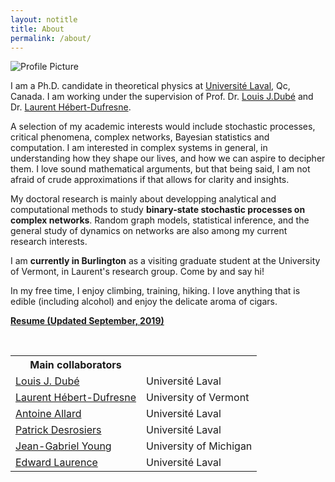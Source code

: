 ```yaml
---
layout: notitle
title: About
permalink: /about/
---
```


<img src="{{ site.baseurl }}/assets/profile_picture.jpg" title="Profile
Picture" class="profile">

I am a Ph.D. candidate in theoretical physics at [Université Laval](https://www.ulaval.ca/), Qc, Canada. I am working under the
supervision of Prof. Dr. [Louis J.Dubé](https://www.dynamica.phy.ulaval.ca/index.php?id=contact) and Dr. [Laurent Hébert-Dufresne](http://laurenthebertdufresne.github.io/).

 A selection of my academic interests would include stochastic processes, critical phenomena, complex networks, Bayesian statistics and computation. I am interested in complex systems in general, in understanding how they shape our lives, and how we can aspire to decipher them. I love sound mathematical arguments, but that being said, I am not afraid of crude approximations if that allows for clarity and insights.

My doctoral research is mainly about developping analytical and computational methods to study **binary-state stochastic processes on complex networks**. Random graph models, statistical inference, and the general study of dynamics on networks are also among my current research interests.

I am **currently in Burlington** as a visiting graduate student at the University
of Vermont, in Laurent's research group. Come by and say hi!

In my free time, I enjoy climbing, training, hiking. I love
anything that is edible (including alcohol) and enjoy the delicate aroma of
cigars.


<b class="gray-box"><a href="/assets/resume/St-Onge_CV_EN_2019.pdf">Resume (Updated September, 2019)</a></b>

<br>
<table cellspacing="0" cellpadding="0" class="table-about table-collabs">
  <tr>
    <th>Main collaborators</th><th></th>
  </tr>
   <tr>
    <td><a href="https://www.dynamica.phy.ulaval.ca/index.php?id=contact">Louis J. Dubé</a></td><td>Université Laval</td>
  </tr>
   <tr>
    <td><a href="http://laurenthebertdufresne.github.io">Laurent Hébert-Dufresne</a></td><td>University of Vermont</td>
  </tr>
  <tr>
    <td><a href="http://antoineallard.github.io">Antoine Allard</a></td><td>Université Laval</td>
  </tr>
  <tr>
    <td><a href="https://scholar.google.ca/citations?user=YAqE0O0AAAAJ&hl=fr">Patrick Desrosiers</a></td><td>Université Laval</td>
  </tr>
   <tr>
    <td><a href="http://www.jgyoung.ca">Jean-Gabriel Young</a></td><td>University of Michigan</td>
  </tr>
   <tr>
    <td><a href="http://edwardlaurence.me">Edward Laurence</a></td><td>Université Laval</td>
  </tr>
</table>
<br>
